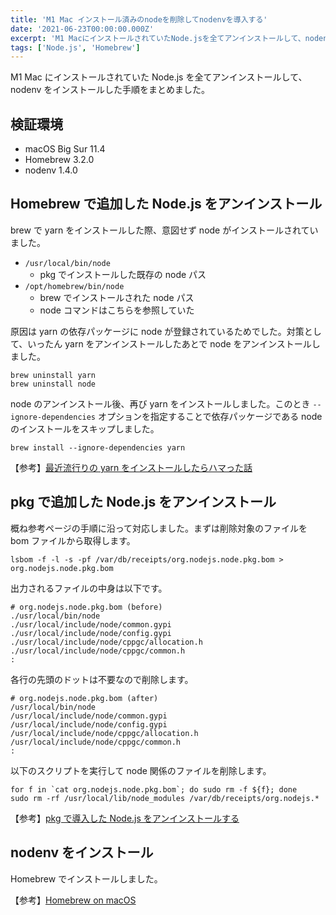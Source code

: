 ```yaml
---
title: 'M1 Mac インストール済みのnodeを削除してnodenvを導入する'
date: '2021-06-23T00:00:00.000Z'
excerpt: 'M1 MacにインストールされていたNode.jsを全てアンインストールして、nodenvをインストールした手順をまとめました。'
tags: ['Node.js', 'Homebrew']
---
```


M1 Mac にインストールされていた Node.js を全てアンインストールして、nodenv をインストールした手順をまとめました。

## 検証環境

- macOS Big Sur 11.4
- Homebrew 3.2.0
- nodenv 1.4.0

## Homebrew で追加した Node.js をアンインストール

brew で yarn をインストールした際、意図せず node がインストールされていました。

- `/usr/local/bin/node`
  - pkg でインストールした既存の node パス
- `/opt/homebrew/bin/node`
  - brew でインストールされた node パス
  - node コマンドはこちらを参照していた

原因は yarn の依存パッケージに node が登録されているためでした。対策として、いったん yarn をアンインストールしたあとで node をアンインストールしました。

```shell
brew uninstall yarn
brew uninstall node
```

node のアンインストール後、再び yarn をインストールしました。このとき `--ignore-dependencies` オプションを指定することで依存パッケージである node のインストールをスキップしました。

```shell
brew install --ignore-dependencies yarn
```

【参考】[最近流行りの yarn をインストールしたらハマった話](https://hisa-tech.site/yarn-install-stumble/)

## pkg で追加した Node.js をアンインストール

概ね参考ページの手順に沿って対応しました。まずは削除対象のファイルを bom ファイルから取得します。

```shell
lsbom -f -l -s -pf /var/db/receipts/org.nodejs.node.pkg.bom > org.nodejs.node.pkg.bom
```

出力されるファイルの中身は以下です。

```
# org.nodejs.node.pkg.bom (before)
./usr/local/bin/node
./usr/local/include/node/common.gypi
./usr/local/include/node/config.gypi
./usr/local/include/node/cppgc/allocation.h
./usr/local/include/node/cppgc/common.h
:
```

各行の先頭のドットは不要なので削除します。

```
# org.nodejs.node.pkg.bom (after)
/usr/local/bin/node
/usr/local/include/node/common.gypi
/usr/local/include/node/config.gypi
/usr/local/include/node/cppgc/allocation.h
/usr/local/include/node/cppgc/common.h
:
```

以下のスクリプトを実行して node 関係のファイルを削除します。

```shell
for f in `cat org.nodejs.node.pkg.bom`; do sudo rm -f ${f}; done
sudo rm -rf /usr/local/lib/node_modules /var/db/receipts/org.nodejs.*
```

【参考】[pkg で導入した Node.js をアンインストールする](https://hacknote.jp/archives/30163/)

## nodenv をインストール

Homebrew でインストールしました。

【参考】[Homebrew on macOS](https://github.com/nodenv/nodenv#homebrew-on-macos)

